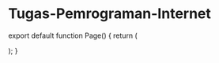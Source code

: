 # Tugas-Pemrograman-Internet

export default function Page() {
    return (
        <div className='mt-32 lg:mt-0 lg:min-h-screen flex items-center justify-center'>
            <AdminLoginForm />
        </div>
    );
}
